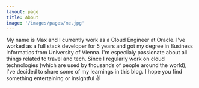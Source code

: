 ```yaml
---
layout: page
title: About
image: '/images/pages/me.jpg'
---
```



My name is Max and I currently work as a Cloud Engineer at Oracle. I've worked as a full stack developer for 5 years and got my degree in Business Informatics from University of Vienna. I'm especiialy passionate about all things related to travel and tech. Since I regularly work on cloud technologies (which are used by thousands of people around the world), I've decided to share some of my learnings in this blog. I hope you find something entertaining or insightful ✌️
